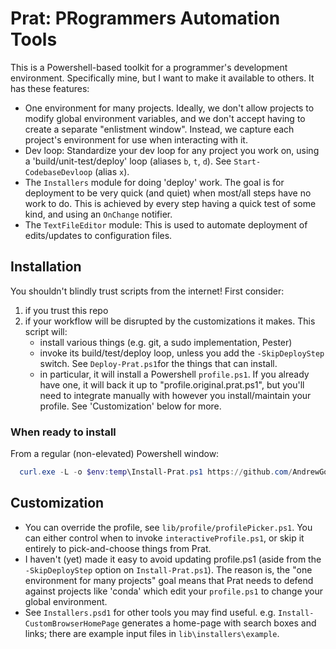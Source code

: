 # Prat: PRogrammers Automation Tools

This is a Powershell-based toolkit for a programmer's development environment.
Specifically mine, but I want to make it available to others. It has these features:

- One environment for many projects. Ideally, we don't allow projects to modify global environment variables, and we don't accept having to create
  a separate "enlistment window". Instead, we capture each project's environment for use when interacting with it.
- Dev loop: Standardize your dev loop for any project you work on, using a 'build/unit-test/deploy' loop (aliases `b`, `t`, `d`).
  See `Start-CodebaseDevloop` (alias `x`). 
- The `Installers` module for doing 'deploy' work. The goal is for deployment to be very quick (and quiet) when most/all steps have no work to do.
  This is achieved by every step having a quick test of some kind, and using an `OnChange` notifier.
- The `TextFileEditor` module: This is used to automate deployment of edits/updates to configuration files.


## Installation

You shouldn't blindly trust scripts from the internet! First consider:

1. if you trust this repo
2. if your workflow will be disrupted by the customizations it makes. This script will:
   - install various things (e.g. git, a sudo implementation, Pester)
   - invoke its build/test/deploy loop, unless you add the `-SkipDeployStep` switch. See `Deploy-Prat.ps1`for the things that can install.
   - in particular, it will install a Powershell `profile.ps1`. If you already have one, it will back it up to "profile.original.prat.ps1",
     but you'll need to integrate manually with however you install/maintain your profile. See 'Customization' below for more.

### When ready to install
From a regular (non-elevated) Powershell window:
```powershell
  curl.exe -L -o $env:temp\Install-Prat.ps1 https://github.com/AndrewGodfrey/prat/raw/main/lib/Install-Prat.ps1; Set-ExecutionPolicy -Scope CurrentUser RemoteSigned -Force; . $env:temp\Install-Prat.ps1
  ```


## Customization
- You can override the profile, see `lib/profile/profilePicker.ps1`. You can either control when to invoke `interactiveProfile.ps1`, or skip
  it entirely to pick-and-choose things from Prat.
- I haven't (yet) made it easy to avoid updating profile.ps1 (aside from the `-SkipDeployStep` option on `Install-Prat.ps1`). The reason is, 
  the "one environment for many projects" goal means that Prat needs to defend against projects like 'conda' which edit your `profile.ps1` to
  change your global environment.
- See `Installers.psd1` for other tools you may find useful. e.g. `Install-CustomBrowserHomePage` generates a home-page with search boxes and links;
  there are example input files in `lib\installers\example`.

